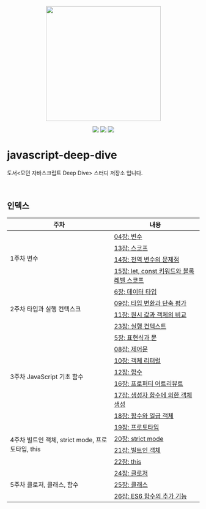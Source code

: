 <p align="center"><img width='300px' src="https://user-images.githubusercontent.com/24623403/195018411-a7a93794-d079-4311-977e-f61a5970a415.png"></p>
<p align='center'>
  <a href="https://github.com/Endless-Creation-32nd/javascript-deep-dive/issues"><img src='https://img.shields.io/github/issues/Endless-Creation-32nd/javascript-deep-dive'></a>
  <a href="https://github.com/Endless-Creation-32nd/javascript-deep-dive/pulls"><img src='https://img.shields.io/github/issues-pr/Endless-Creation-32nd/javascript-deep-dive'></a>
  <a href="https://github.com/Endless-Creation-32nd/javascript-deep-dive/graphs/contributors"><img src='https://img.shields.io/github/contributors/Endless-Creation-32nd/javascript-deep-dive'></a>
</p>

# javascript-deep-dive

도서&lt;모던 자바스크립트 Deep Dive> 스터디 저장소 입니다.

<br>

## 인덱스

<table>
  <thead>
    <tr>
      <th>주차</th>
      <th>내용</th>
    </tr>
  </thead>
  <tbody>
    <tr>
      <td rowspan="4">1주차 변수</td>
      <td><a href="/04장-변수/README.md">04장: 변수</a></td>
    </tr>
    <tr><td><a href="/13장-스코프/README.md">13장: 스코프</a></td></tr>
    <tr><td><a href="/14장-전역_변수의_문제점/README.md">14장: 전역 변수의 문제점</a></td></tr>
    <tr><td><a href="/15장-let,const키워드와_블록_레벨_스코프/README.md">15장: let, const 키워드와 블록 레벨 스코프</a></td></tr>
    <tr>
      <td rowspan="4">2주차 타입과 실행 컨텍스크</td>
      <td><a href="/06장-데이터타입/README.md">6장: 데이터 타입</a></td>
    </tr>
    <tr><td><a href="/09장-타입 변환과 단축평가/README.md">09장: 타입 변환과 단축 평가</a></td></tr>
    <tr><td><a href="/11장-원시 값과 객체의 비교/README.md">11장: 원시 값과 객체의 비교</a></td></tr>
    <tr><td><a href="/23장-실행_컨택스트/README.md">23장: 실행 컨텍스트</a></td></tr>
    <tr>
      <td rowspan="7">3주차 JavaScript 기초 함수</td>
      <td><a href="/05장-표현식과_문/README.md">5장: 표현식과 문</a></td>
    </tr>
    <tr><td><a href="/08장-제어문/README.md">08장: 제어문</a></td></tr>
    <tr><td><a href="/10장-객체 리터럴/README.md">10장: 객체 리터럴</a></td></tr>
    <tr><td><a href="/12장-함수/README.md">12장: 함수</a></td></tr>
    <tr><td><a href="/16장-프로퍼티_어트리뷰트/README.md">16장: 프로퍼티 어트리뷰트</a></td></tr>
    <tr><td><a href="/17장-생성자 함수에 의한 객체 생성/README.md">17장: 생성자 함수에 의한 객체 생성</a></td></tr>
    <tr><td><a href="/18장-함수와 일급 객체/README.md">18장: 함수와 일급 객체</a></td></tr>
    <tr>
      <td rowspan="4">4주차 빌트인 객체, strict mode, 프로토타입, this</td>
      <td><a href="/19장-프로토타입/README.md">19장: 프로토타입</a></td>
    </tr>
    <tr><td><a href="/20장-strict mode/README.md">20장: strict mode</a></td></tr>
    <tr><td><a href="/21장-빌트인객체/README.md">21장: 빌트인 객체</a></td></tr>
    <tr><td><a href="/22장-this/README.md">22장: this</a></td></tr>
    <tr>
      <td rowspan="3">5주차 클로저, 클래스, 함수</td>
      <td><a href="">24장: 클로저</a></td>
    </tr>
    <tr><td><a href="/25장-클래스/README2.md">25장: 클래스</a></td></tr>
    <tr><td><a href="">26장: ES6 함수의 추가 기능</a></td></tr>
  </tbody>
</table>
